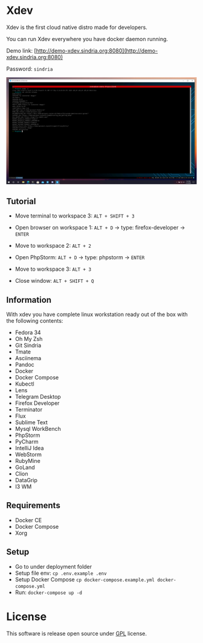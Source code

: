 # Xdev

Xdev is the first cloud native distro made for developers.

You can run Xdev everywhere you have docker daemon running.

Demo link: [http://demo-xdev.sindria.org:8080](http://demo-xdev.sindria.org:8080)

Password: `sindria`

![xdev](docs/screenshots/w3.png)

## Tutorial

- Move terminal to workspace 3: `ALT + SHIFT + 3`

- Open browser on workspace 1: `ALT + D` -> type: firefox-developer -> `ENTER`

- Move to workspace 2: `ALT + 2`

- Open PhpStorm: `ALT + D` -> type: phpstorm -> `ENTER`

- Move to workspace 3: `ALT + 3`

- Close window: `ALT + SHIFT + Q`

## Information

With xdev you have complete linux workstation ready out of the box with the following contents:

- Fedora 34
- Oh My Zsh
- Git Sindria
- Tmate
- Asciinema
- Pandoc
- Docker
- Docker Compose
- Kubectl
- Lens
- Telegram Desktop
- Firefox Developer
- Terminator
- Flux
- Sublime Text
- Mysql WorkBench
- PhpStorm
- PyCharm
- IntelliJ Idea
- WebStorm
- RubyMine
- GoLand
- Clion
- DataGrip
- I3 WM

## Requirements

- Docker CE
- Docker Compose
- Xorg

## Setup

- Go to under deployment folder
- Setup file env: `cp .env.example .env`
- Setup Docker Compose `cp docker-compose.example.yml docker-compose.yml`
- Run: `docker-compose up -d`

# License

This software is release open source under [GPL](https://github.com/SindriaInc/xdev/blob/master/LICENSE) license.
